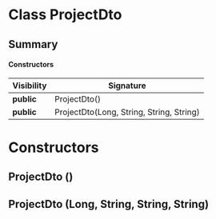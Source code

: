 Class ProjectDto
================
Summary
-------
#### Constructors
| Visibility | Signature                                |
| ---------- | ---------------------------------------- |
| **public** | ProjectDto()                             |
| **public** | ProjectDto(Long, String, String, String) |

Constructors
============
ProjectDto ()
-------------

ProjectDto (Long, String, String, String)
-----------------------------------------


